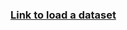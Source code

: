 ### [Link to load a dataset](https://www.coursera.org/learn/ml-foundations/supplement/wNurw/download-the-jupyter-notebook-used-in-this-lesson-to-follow-along)
